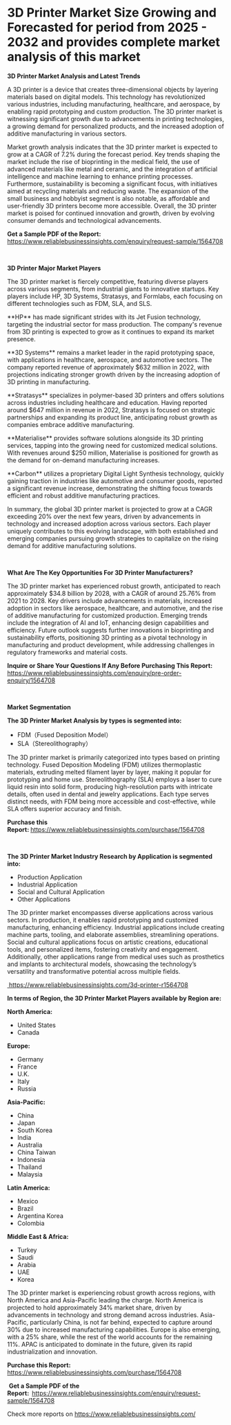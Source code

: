 <p><h1>3D Printer Market Size Growing and Forecasted for period from 2025 - 2032 and provides complete market analysis of this market</h1></p><p><strong>3D Printer Market Analysis and Latest Trends</strong></p>
<p><p>A 3D printer is a device that creates three-dimensional objects by layering materials based on digital models. This technology has revolutionized various industries, including manufacturing, healthcare, and aerospace, by enabling rapid prototyping and custom production. The 3D printer market is witnessing significant growth due to advancements in printing technologies, a growing demand for personalized products, and the increased adoption of additive manufacturing in various sectors. </p><p>Market growth analysis indicates that the 3D printer market is expected to grow at a CAGR of 7.2% during the forecast period. Key trends shaping the market include the rise of bioprinting in the medical field, the use of advanced materials like metal and ceramic, and the integration of artificial intelligence and machine learning to enhance printing processes. Furthermore, sustainability is becoming a significant focus, with initiatives aimed at recycling materials and reducing waste. The expansion of the small business and hobbyist segment is also notable, as affordable and user-friendly 3D printers become more accessible. Overall, the 3D printer market is poised for continued innovation and growth, driven by evolving consumer demands and technological advancements.</p></p>
<p><strong>Get a Sample PDF of the Report:&nbsp;</strong> <a href="https://www.reliablebusinessinsights.com/enquiry/request-sample/1564708?utm_campaign=3256&utm_medium=2&utm_source=Github&utm_content=ia&utm_term=08042025&utm_id=3d-printer">https://www.reliablebusinessinsights.com/enquiry/request-sample/1564708</a></p>
<p>&nbsp;</p>
<p><strong>3D Printer Major Market Players</strong></p>
<p><p>The 3D printer market is fiercely competitive, featuring diverse players across various segments, from industrial giants to innovative startups. Key players include HP, 3D Systems, Stratasys, and Formlabs, each focusing on different technologies such as FDM, SLA, and SLS.</p><p>**HP** has made significant strides with its Jet Fusion technology, targeting the industrial sector for mass production. The company's revenue from 3D printing is expected to grow as it continues to expand its market presence.</p><p>**3D Systems** remains a market leader in the rapid prototyping space, with applications in healthcare, aerospace, and automotive sectors. The company reported revenue of approximately $632 million in 2022, with projections indicating stronger growth driven by the increasing adoption of 3D printing in manufacturing.</p><p>**Stratasys** specializes in polymer-based 3D printers and offers solutions across industries including healthcare and education. Having reported around $647 million in revenue in 2022, Stratasys is focused on strategic partnerships and expanding its product line, anticipating robust growth as companies embrace additive manufacturing.</p><p>**Materialise** provides software solutions alongside its 3D printing services, tapping into the growing need for customized medical solutions. With revenues around $250 million, Materialise is positioned for growth as the demand for on-demand manufacturing increases.</p><p>**Carbon** utilizes a proprietary Digital Light Synthesis technology, quickly gaining traction in industries like automotive and consumer goods, reported a significant revenue increase, demonstrating the shifting focus towards efficient and robust additive manufacturing practices.</p><p>In summary, the global 3D printer market is projected to grow at a CAGR exceeding 20% over the next few years, driven by advancements in technology and increased adoption across various sectors. Each player uniquely contributes to this evolving landscape, with both established and emerging companies pursuing growth strategies to capitalize on the rising demand for additive manufacturing solutions.</p></p>
<p>&nbsp;</p>
<p><strong>What Are The Key Opportunities For 3D Printer Manufacturers?</strong></p>
<p><p>The 3D printer market has experienced robust growth, anticipated to reach approximately $34.8 billion by 2028, with a CAGR of around 25.76% from 2021 to 2028. Key drivers include advancements in materials, increased adoption in sectors like aerospace, healthcare, and automotive, and the rise of additive manufacturing for customized production. Emerging trends include the integration of AI and IoT, enhancing design capabilities and efficiency. Future outlook suggests further innovations in bioprinting and sustainability efforts, positioning 3D printing as a pivotal technology in manufacturing and product development, while addressing challenges in regulatory frameworks and material costs.</p></p>
<p><strong>Inquire or Share Your Questions If Any Before Purchasing This Report:</strong> <a href="https://www.reliablebusinessinsights.com/enquiry/pre-order-enquiry/1564708?utm_campaign=3256&utm_medium=2&utm_source=Github&utm_content=ia&utm_term=08042025&utm_id=3d-printer">https://www.reliablebusinessinsights.com/enquiry/pre-order-enquiry/1564708</a></p>
<p>&nbsp;</p>
<p><strong>Market Segmentation</strong></p>
<p><strong>The 3D Printer Market Analysis by types is segmented into:</strong></p>
<p><ul><li>FDM（Fused Deposition Model）</li><li>SLA（Stereolithography）</li></ul></p>
<p><p>The 3D printer market is primarily categorized into types based on printing technology. Fused Deposition Modeling (FDM) utilizes thermoplastic materials, extruding melted filament layer by layer, making it popular for prototyping and home use. Stereolithography (SLA) employs a laser to cure liquid resin into solid form, producing high-resolution parts with intricate details, often used in dental and jewelry applications. Each type serves distinct needs, with FDM being more accessible and cost-effective, while SLA offers superior accuracy and finish.</p></p>
<p><strong>Purchase this Report:&nbsp;</strong><a href="https://www.reliablebusinessinsights.com/purchase/1564708?utm_campaign=3256&utm_medium=2&utm_source=Github&utm_content=ia&utm_term=08042025&utm_id=3d-printer">https://www.reliablebusinessinsights.com/purchase/1564708</a></p>
<p>&nbsp;</p>
<p><strong>The 3D Printer Market Industry Research by Application is segmented into:</strong></p>
<p><ul><li>Production Application</li><li>Industrial Application</li><li>Social and Cultural Application</li><li>Other Applications</li></ul></p>
<p><p>The 3D printer market encompasses diverse applications across various sectors. In production, it enables rapid prototyping and customized manufacturing, enhancing efficiency. Industrial applications include creating machine parts, tooling, and elaborate assemblies, streamlining operations. Social and cultural applications focus on artistic creations, educational tools, and personalized items, fostering creativity and engagement. Additionally, other applications range from medical uses such as prosthetics and implants to architectural models, showcasing the technology’s versatility and transformative potential across multiple fields.</p></p>
<p><a href="https://www.reliablebusinessinsights.com/3d-printer-r1564708?utm_campaign=3256&utm_medium=2&utm_source=Github&utm_content=ia&utm_term=08042025&utm_id=3d-printer">&nbsp;https://www.reliablebusinessinsights.com/3d-printer-r1564708</a></p>
<p><strong>In terms of Region, the 3D Printer Market Players available by Region are:</strong></p>
<p>
    <p> <strong> North America: </strong>
        <ul>
            <li>United States</li>
            <li>Canada</li>
        </ul>
        </p> 
    <p> <strong> Europe: </strong>
        <ul>
            <li>Germany</li>
            <li>France</li>
            <li>U.K.</li>
            <li>Italy</li>
            <li>Russia</li>
        </ul>
        </p> 
    <p> <strong> Asia-Pacific: </strong>
        <ul>
            <li>China</li>
            <li>Japan</li>
            <li>South Korea</li>
            <li>India</li>
            <li>Australia</li>
            <li>China Taiwan</li>
            <li>Indonesia</li>
            <li>Thailand</li>
            <li>Malaysia</li>
        </ul>
        </p> 
    <p> <strong> Latin America: </strong>
        <ul>
            <li>Mexico</li>
            <li>Brazil</li>
            <li>Argentina Korea</li>
            <li>Colombia</li>
        </ul>
        </p> 
    <p> <strong> Middle East & Africa: </strong>
        <ul>
            <li>Turkey</li>
            <li>Saudi</li>
            <li>Arabia</li>
            <li>UAE</li>
            <li>Korea</li>
        </ul>
    </p>
    </p>
<p><p>The 3D printer market is experiencing robust growth across regions, with North America and Asia-Pacific leading the charge. North America is projected to hold approximately 34% market share, driven by advancements in technology and strong demand across industries. Asia-Pacific, particularly China, is not far behind, expected to capture around 30% due to increased manufacturing capabilities. Europe is also emerging, with a 25% share, while the rest of the world accounts for the remaining 11%. APAC is anticipated to dominate in the future, given its rapid industrialization and innovation.</p></p>
<p><strong>Purchase this Report: </strong><a href="https://www.reliablebusinessinsights.com/purchase/1564708?utm_campaign=3256&utm_medium=2&utm_source=Github&utm_content=ia&utm_term=08042025&utm_id=3d-printer">https://www.reliablebusinessinsights.com/purchase/1564708</a></p>
<p>&nbsp;<strong>Get a Sample PDF of the Report:&nbsp;&nbsp;</strong><a href="https://www.reliablebusinessinsights.com/enquiry/request-sample/1564708?utm_campaign=3256&utm_medium=2&utm_source=Github&utm_content=ia&utm_term=08042025&utm_id=3d-printer">https://www.reliablebusinessinsights.com/enquiry/request-sample/1564708</a></p>
<p><strong></strong></p>
<p>Check more reports on <a href="https://www.reliablebusinessinsights.com/?utm_campaign=3256&utm_medium=2&utm_source=Github&utm_content=ia&utm_term=08042025&utm_id=3d-printer">https://www.reliablebusinessinsights.com/</a></p>